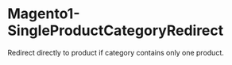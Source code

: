 # Magento1-SingleProductCategoryRedirect
Redirect directly to product if category contains only one product.
